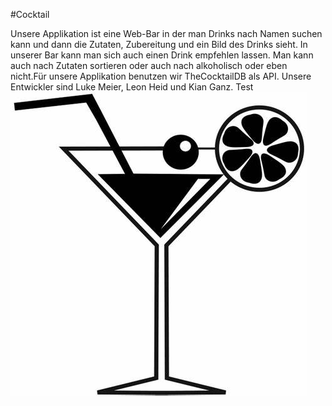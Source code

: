 #Cocktail

Unsere Applikation ist eine Web-Bar in der man Drinks nach Namen suchen kann und dann die Zutaten, Zubereitung und ein Bild des Drinks sieht. In unserer Bar kann man sich auch einen Drink empfehlen lassen. Man kann auch nach Zutaten sortieren oder auch nach alkoholisch oder eben nicht.Für unsere Applikation benutzen wir TheCocktailDB als API. Unsere Entwickler sind Luke Meier, Leon Heid und Kian Ganz. Test
![Logo](cocktail.png)
